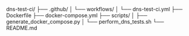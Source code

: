 dns-test-ci/
├── .github/
│   └── workflows/
│       └── dns-test-ci.yml
├── Dockerfile
├── docker-compose.yml
├── scripts/
│   ├── generate_docker_compose.py
│   └── perform_dns_tests.sh
└── README.md
